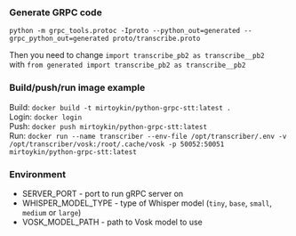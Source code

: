### Generate GRPC code
```python -m grpc_tools.protoc -Iproto --python_out=generated --grpc_python_out=generated proto/transcribe.proto```

Then you need to change ```import transcribe_pb2 as transcribe__pb2```  
with ```from generated import transcribe_pb2 as transcribe__pb2```

### Build/push/run image example
Build: ```docker build -t mirtoykin/python-grpc-stt:latest .```   
Login: ```docker login```   
Push: ```docker push mirtoykin/python-grpc-stt:latest```  
Run: ```docker run --name transcriber --env-file /opt/transcriber/.env -v /opt/transcriber/vosk:/root/.cache/vosk -p 50052:50051 mirtoykin/python-grpc-stt:latest```

### Environment
* SERVER_PORT - port to run gRPC server on
* WHISPER_MODEL_TYPE - type of Whisper model (```tiny```, ```base```, ```small```, ```medium``` or ```large```)
* VOSK_MODEL_PATH - path to Vosk model to use